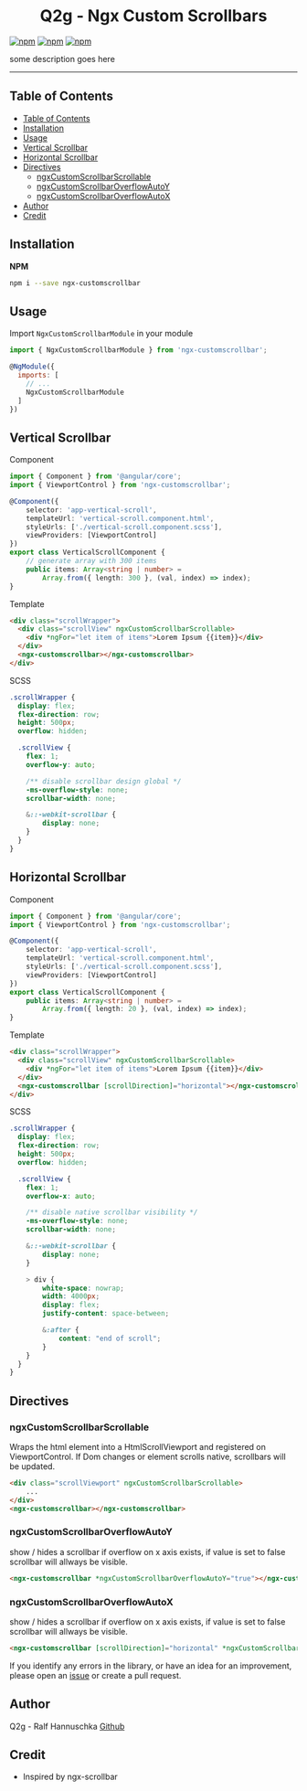 <p align="center">
  <h1 align="center">Q2g - Ngx Custom Scrollbars</h1>
</p>

[![npm](https://img.shields.io/npm/v/ngx-customscrollbar.svg?maxAge=2592000?style=plastic)](https://www.npmjs.com/package/ngx-customscrollbar)
[![npm](https://img.shields.io/npm/dt/ngx-customscrollbar.svg?maxAge=2592000?style=plastic)](https://www.npmjs.com/package/ngx-customscrollbar)
[![npm](https://img.shields.io/npm/l/express.svg?maxAge=2592000)](/LICENSE)

some description goes here
___

## Table of Contents

- [Table of Contents](#table-of-contents)
- [Installation](#installation)
- [Usage](#usage)
- [Vertical Scrollbar](#vertical-scrollbar)
- [Horizontal Scrollbar](#horizontal-scrollbar)
- [Directives](#directives)
  - [ngxCustomScrollbarScrollable](#ngxcustomscrollbarscrollable)
  - [ngxCustomScrollbarOverflowAutoY](#ngxcustomscrollbaroverflowautoy)
  - [ngxCustomScrollbarOverflowAutoX](#ngxcustomscrollbaroverflowautox)
- [Author](#author)
- [Credit](#credit)

<a name="installation"/>

## Installation

**NPM**

```bash
npm i --save ngx-customscrollbar
```

<a name="usage"/>

## Usage

Import `NgxCustomScrollbarModule` in your module

```js
import { NgxCustomScrollbarModule } from 'ngx-customscrollbar';

@NgModule({
  imports: [
    // ...
    NgxCustomScrollbarModule
  ]
})
```

## Vertical Scrollbar

Component
```ts
import { Component } from '@angular/core';
import { ViewportControl } from 'ngx-customscrollbar';

@Component({
    selector: 'app-vertical-scroll',
    templateUrl: 'vertical-scroll.component.html',
    styleUrls: ['./vertical-scroll.component.scss'],
    viewProviders: [ViewportControl]
})
export class VerticalScrollComponent {
    // generate array with 300 items
    public items: Array<string | number> = 
        Array.from({ length: 300 }, (val, index) => index);
}
```

Template
```html
<div class="scrollWrapper">
  <div class="scrollView" ngxCustomScrollbarScrollable>
    <div *ngFor="let item of items">Lorem Ipsum {{item}}</div>
  </div>
  <ngx-customscrollbar></ngx-customscrollbar>
</div>
```

SCSS
```scss
.scrollWrapper {
  display: flex;
  flex-direction: row;
  height: 500px;
  overflow: hidden;

  .scrollView {
    flex: 1;
    overflow-y: auto;

    /** disable scrollbar design global */
    -ms-overflow-style: none;
    scrollbar-width: none;

    &::-webkit-scrollbar {
        display: none;
    }
  }
}
```

## Horizontal Scrollbar

Component
```ts
import { Component } from '@angular/core';
import { ViewportControl } from 'ngx-customscrollbar';

@Component({
    selector: 'app-vertical-scroll',
    templateUrl: 'vertical-scroll.component.html',
    styleUrls: ['./vertical-scroll.component.scss'],
    viewProviders: [ViewportControl]
})
export class VerticalScrollComponent {
    public items: Array<string | number> = 
        Array.from({ length: 20 }, (val, index) => index);
}
```

Template
```html
<div class="scrollWrapper">
  <div class="scrollView" ngxCustomScrollbarScrollable>
    <div *ngFor="let item of items">Lorem Ipsum {{item}}</div>
  </div>
  <ngx-customscrollbar [scrollDirection]="horizontal"></ngx-customscrollbar>
</div>
```

SCSS
```scss
.scrollWrapper {
  display: flex;
  flex-direction: row;
  height: 500px;
  overflow: hidden;

  .scrollView {
    flex: 1;
    overflow-x: auto;

    /** disable native scrollbar visibility */
    -ms-overflow-style: none;
    scrollbar-width: none;

    &::-webkit-scrollbar {
        display: none;
    }

    > div {
        white-space: nowrap;
        width: 4000px;
        display: flex;
        justify-content: space-between;

        &:after {
            content: "end of scroll";
        }
    }
  }
}
```

<a name="styling"/>

## Directives

### ngxCustomScrollbarScrollable

Wraps the html element into a HtmlScrollViewport and registered on ViewportControl. If Dom changes or element scrolls native, scrollbars will be updated.

```html
<div class="scrollViewport" ngxCustomScrollbarScrollable>
    ...
</div>
<ngx-customscrollbar></ngx-customscrollbar>
```

### ngxCustomScrollbarOverflowAutoY

show / hides a scrollbar if overflow on x axis exists, if value is set to false
scrollbar will allways be visible.

```html
<ngx-customscrollbar *ngxCustomScrollbarOverflowAutoY="true"></ngx-customscrollbar>
```

### ngxCustomScrollbarOverflowAutoX

show / hides a scrollbar if overflow on x axis exists, if value is set to false
scrollbar will allways be visible.

```html
<ngx-customscrollbar [scrollDirection]="horizontal" *ngxCustomScrollbarOverflowAutoX="true"></ngx-customscrollbar>
```

If you identify any errors in the library, or have an idea for an improvement, please open an [issue](https://github.com/q2g/ngx-customscrollbar/issues) or create a pull request.

<a name="author"/>

## Author
Q2g - Ralf Hannuschka [Github](https://github.com/q2g)

<a name="credit"/>

## Credit

- Inspired by ngx-scrollbar
